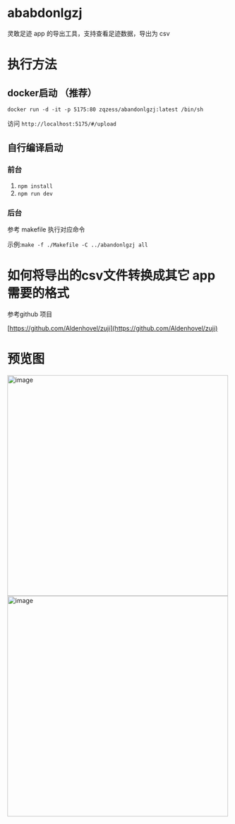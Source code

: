 # ababdonlgzj
灵敢足迹 app 的导出工具，支持查看足迹数据，导出为 csv


# 执行方法
## docker启动 （推荐）
``docker run -d -it -p 5175:80 zqzess/abandonlgzj:latest /bin/sh``

访问 `http://localhost:5175/#/upload`
## 自行编译启动
### 前台 
1. `npm install`
2. `npm run dev`
### 后台
参考 makefile 执行对应命令

示例:`make -f ./Makefile -C ../abandonlgzj all`

# 如何将导出的csv文件转换成其它 app 需要的格式
参考github 项目

[https://github.com/Aldenhovel/zuji](https://github.com/Aldenhovel/zuji)
# 预览图
<img width="500" alt="image" src="https://github.com/user-attachments/assets/2811ed9a-4a59-4a9d-aa6b-39df24c4628f">

<img width="500" alt="image" src="https://github.com/user-attachments/assets/d92dc959-5e47-4c73-a235-71bd0b0acc3b">

